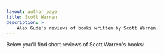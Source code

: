 ```yaml
---
layout: author_page
title: Scott Warren
description: >
    Alex Gude's reviews of books written by Scott Warren.
---
```


Below you'll find short reviews of Scott Warren's books: